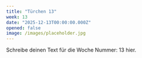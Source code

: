 ```yaml
---
title: "Türchen 13"
week: 13
date: "2025-12-13T00:00:00.000Z"
opened: false
image: /images/placeholder.jpg
---
```


Schreibe deinen Text für die Woche Nummer: 13 hier.
